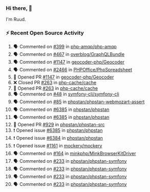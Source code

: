 ### Hi there, 👋

I'm Ruud.
 
### :zap: Recent Open Source Activity

<!--START_SECTION:activity-->
1. 🗣 Commented on [#399](https://github.com/php-amqp/php-amqp/issues/399) in [php-amqp/php-amqp](https://github.com/php-amqp/php-amqp)
2. 🗣 Commented on [#467](https://github.com/overblog/GraphQLBundle/issues/467) in [overblog/GraphQLBundle](https://github.com/overblog/GraphQLBundle)
3. 🗣 Commented on [#1147](https://github.com/geocoder-php/Geocoder/issues/1147) in [geocoder-php/Geocoder](https://github.com/geocoder-php/Geocoder)
4. 🗣 Commented on [#2466](https://github.com/PHPOffice/PhpSpreadsheet/issues/2466) in [PHPOffice/PhpSpreadsheet](https://github.com/PHPOffice/PhpSpreadsheet)
5. 💪 Opened PR [#1147](https://github.com/geocoder-php/Geocoder/pull/1147) in [geocoder-php/Geocoder](https://github.com/geocoder-php/Geocoder)
6. ❌ Closed PR [#263](https://github.com/php-cache/cache/pull/263) in [php-cache/cache](https://github.com/php-cache/cache)
7. 💪 Opened PR [#263](https://github.com/php-cache/cache/pull/263) in [php-cache/cache](https://github.com/php-cache/cache)
8. 🗣 Commented on [#48](https://github.com/symfony-cli/symfony-cli/issues/48) in [symfony-cli/symfony-cli](https://github.com/symfony-cli/symfony-cli)
9. 🗣 Commented on [#85](https://github.com/phpstan/phpstan-webmozart-assert/issues/85) in [phpstan/phpstan-webmozart-assert](https://github.com/phpstan/phpstan-webmozart-assert)
10. 🗣 Commented on [#6385](https://github.com/phpstan/phpstan/issues/6385) in [phpstan/phpstan](https://github.com/phpstan/phpstan)
11. 🗣 Commented on [#6385](https://github.com/phpstan/phpstan/issues/6385) in [phpstan/phpstan](https://github.com/phpstan/phpstan)
12. 💪 Opened PR [#929](https://github.com/phpstan/phpstan-src/pull/929) in [phpstan/phpstan-src](https://github.com/phpstan/phpstan-src)
13. ❗️ Opened issue [#6385](https://github.com/phpstan/phpstan/issues/6385) in [phpstan/phpstan](https://github.com/phpstan/phpstan)
14. ❗️ Opened issue [#6384](https://github.com/phpstan/phpstan/issues/6384) in [phpstan/phpstan](https://github.com/phpstan/phpstan)
15. ❗️ Opened issue [#1161](https://github.com/mockery/mockery/issues/1161) in [mockery/mockery](https://github.com/mockery/mockery)
16. 🗣 Commented on [#164](https://github.com/minkphp/MinkBrowserKitDriver/issues/164) in [minkphp/MinkBrowserKitDriver](https://github.com/minkphp/MinkBrowserKitDriver)
17. 🗣 Commented on [#233](https://github.com/phpstan/phpstan-symfony/issues/233) in [phpstan/phpstan-symfony](https://github.com/phpstan/phpstan-symfony)
18. 🗣 Commented on [#233](https://github.com/phpstan/phpstan-symfony/issues/233) in [phpstan/phpstan-symfony](https://github.com/phpstan/phpstan-symfony)
19. 🗣 Commented on [#233](https://github.com/phpstan/phpstan-symfony/issues/233) in [phpstan/phpstan-symfony](https://github.com/phpstan/phpstan-symfony)
20. 🗣 Commented on [#233](https://github.com/phpstan/phpstan-symfony/issues/233) in [phpstan/phpstan-symfony](https://github.com/phpstan/phpstan-symfony)
<!--END_SECTION:activity-->
